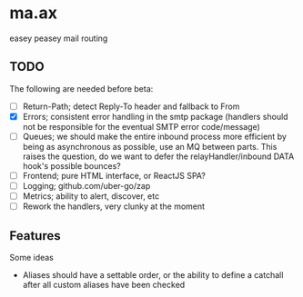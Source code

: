 # ma.ax
easey peasey mail routing


## TODO
The following are needed before beta:

- [ ] Return-Path; detect Reply-To header and fallback to From
- [x] Errors; consistent error handling in the smtp package (handlers should not be
  responsible for the eventual SMTP error code/message)
- [ ] Queues; we should make the entire inbound process more efficient by being as
  asynchronous as possible, use an MQ between parts. This raises the question,
  do we want to defer the relayHandler/inbound DATA hook's possible bounces?
- [ ] Frontend; pure HTML interface, or ReactJS SPA?
- [ ] Logging; github.com/uber-go/zap
- [ ] Metrics; ability to alert, discover, etc
- [ ] Rework the handlers, very clunky at the moment

## Features
Some ideas

- Aliases should have a settable order, or the ability to define a catchall after 
  all custom aliases have been checked
